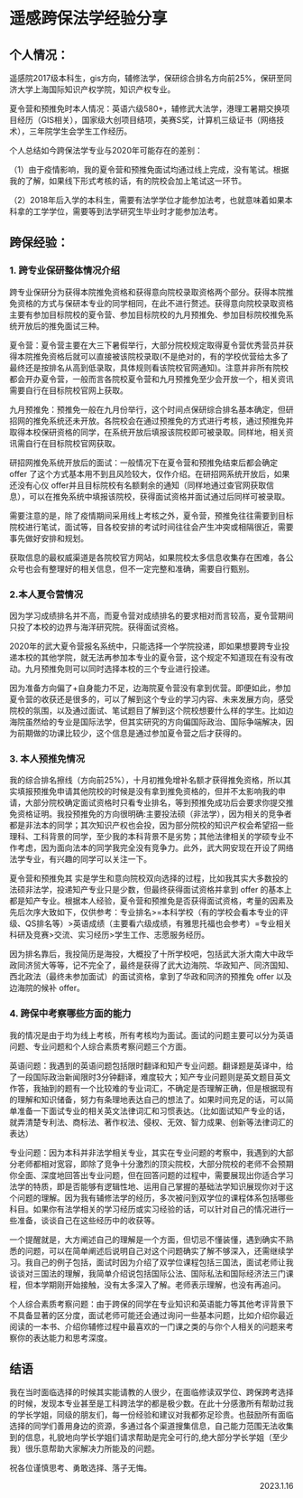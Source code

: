 # 遥感跨保法学经验分享

## 个人情况：

遥感院2017级本科生，gis方向，辅修法学，保研综合排名方向前25%，保研至同济大学上海国际知识产权学院，知识产权专业。

夏令营和预推免时本人情况：英语六级580+，辅修武大法学，港理工暑期交换项目经历（GIS相关），国家级大创项目结项，美赛S奖，计算机三级证书（网络技术），三年院学生会学生工作经历。

个人总结如今跨保法学专业与2020年可能存在的差别：

（1）由于疫情影响，我的夏令营和预推免面试均通过线上完成，没有笔试。根据我的了解，如果线下形式考核的话，有的院校会加上笔试这一环节。

（2）2018年后入学的本科生，需要有法学学位才能参加法考，也就意味着如果本科拿的工学学位，需要等到法学研究生毕业时才能参加法考。

## 跨保经验：

###  **1.** 跨专业保研整体情况介绍

跨专业保研分为获得本院推免资格和获得意向院校录取资格两个部分。获得本院推免资格的方式与保研本专业的同学相同，在此不进行赘述。获得意向院校录取资格主要有参加目标院校的夏令营、参加目标院校的九月预推免、参加目标院校推免系统开放后的推免面试三种。

夏令营：夏令营主要在大三下暑假举行，大部分院校规定取得夏令营优秀营员并获得本院推免资格后就可以直接被该院校录取(不是绝对的，有的学校优营给太多了最终还是按排名从高到低录取，具体规则看该院校官网通知)。注意并非所有院校都会开办夏令营，一般而言各院校夏令营和九月预推免至少会开放一个，相关资讯需要自行在目标院校官网上获取。

九月预推免：预推免一般在九月份举行，这个时间点保研综合排名基本确定，但研招网的推免系统还未开放。各院校会在通过预推免的方式进行考核，通过预推免并取得本校保研资格的同学，在系统开放后填报该院校即可被录取。同样地，相关资讯需自行在目标院校官网获取。

研招网推免系统开放后的面试：一般情况下在夏令营和预推免结束后都会确定 offer 了这个方式基本用不到且风险较大，仅作介绍。在研招网系统开放后，如果还没有心仪 offer并且目标院校有名额剩余的通知（同样地通过查官网获取信息），可以在推免系统中填报该院校，获得面试资格并面试通过后同样可被录取。

需要注意的是，除了疫情期间采用线上考核之外，夏令营，预推免往往需要到目标院校进行笔试，面试等，目各校安排的考试时间往往会产生冲突或相隔很近，需要事先做好安排和规划。

获取信息的最权威渠道是各院校官方网站，如果院校太多信息收集存在困难，各公众号也会有整理好的相关信息，但不一定完整和准确，需要自行甄别。

### 2.本人夏令营情况

因为学习成绩排名并不高，而夏令营对成绩排名的要求相对而言较高，夏令营期间只投了本校的边界与海洋研究院。获得面试资格。

2020年的武大夏令营报名系统中，只能选择一个学院投递，即如果想要跨专业投递本校的其他学院，就无法再参加本专业的夏令营，这个规定不知道现在有没有改动。九月预推免则可以同时选择本校的三个专业进行投递。

因为准备方向偏了+自身能力不足，边海院夏令营没有拿到优营。即便如此，参加夏令营的收获还是很多的，可以了解到这个专业的学习内容、未来发展方向，感受院校的氛围，以及通过面试、笔试题目了解到这个院校想要什么样的学生。比如边海院虽然给的专业是国际法学，但其实研究的方向偏国际政治、国际争端解决，因为前期做的功课比较少，这个信息是通过参加夏令营之后才获得的。

### 3. 本人预推免情况

我的综合排名擦线（方向前25%），十月初推免增补名额才获得推免资格，所以其实填报预推免申请其他院校的时候是没有拿到推免资格的，但并不太影响我的申请，大部分院校确定面试资格时只看专业排名，等到预推免成功后会要求你提交推免资格证明。我投预推免的方向很明确:主要投法硕（非法学），因为相关的竞争者都是非法本的同学；其次知识产权也会投，因为部分院校的知识产权会希望招一些理科、工科背景的同学，至少我的本科背景不是劣势；其他法律相关的学硕专业不作考虑，因为面向法本的同学我完全没有竞争力。此外，武大网安现在开设了网络法学专业，有兴趣的同学可以关注一下。

夏令营和预推免其 实是学生和意向院校双向选择的过程，比如我其实大多数投的法硕非法学，投递知产专业只是少数，但最终获得面试资格并拿到 offer 的基本上都是知产专业。根据本人经验，夏令营和预推免是否获得面试资格，考量的因素及先后次序大致如下，仅供参考：专业排名>=本科学校（有的学校会看本专业的评级、QS排名等）>英语成绩（主要看六级成绩，有雅思托福也会参考）=专业相关科研及竞赛>交流、实习经历>学生工作、志愿服务经历。

因为排名靠后，我投简历是海投，大概投了十所学校吧，包括武大浙大南大中政华政同济贸大等等，记不完全了，最终是获得了武大边海院、华政知产、同济国知、西北政法（最终未参加面试）的面试资格，拿到了华政和同济的预推免 offer 以及边海院的候补 offer。

### 4. 跨保中考察哪些方面的能力

我的情况是由于均为线上考核，所有考核均为面试。面试的问题主要可以分为英语问题、专业问题和个人综合素质考察问题三个方面。

英语问题：我遇到的英语问题包括限时翻译和知产专业问题。翻译题是英译中，给了一段国际政治新闻限时3分钟翻译，难度较大；知产专业问题则是英文题目英文作答，我抽到的题有一个比较难的专业词汇，不确定是否理解正确，但是根据现有的理解和知识储备，努力有条理地表达自己的想法了。如果时间充足的话，可以简单准备一下面试专业的相关英文法律词汇和习惯表达。（比如面试知产专业的话，就弄清楚专利法、商标法、著作权法、侵权、无效、智力成果、创新等法律词汇的表达）

专业问题：因为本科并非法学相关专业，其实在专业问题的考察中，我遇到的大部分老师都相对宽容，即除了竞争十分激烈的顶尖院校，大部分院校的老师不会预期你全面、深度地回答出专业问题，但在回答问题的过程中，需要展现出你适合学习法学的特质，即是否能够有逻辑性地、运用自己掌握的基础法学知识展现你对于这个问题的理解。因为我有辅修法学的经历，多次被问到双学位的课程体系包括哪些科目。如果你有法学相关的学习经历或实习经验的话，可以针对自己的情况进行一些准备，谈谈自己在这些经历中的收获等。

一个提醒就是，大方阐述自己的理解是一个方面，但切忌不懂装懂，遇到确实不熟悉的问题，可以在简单阐述后说明自己对这个问题确实了解不够深入，还需继续学习。我自己的例子包括，面试时因为介绍了双学位课程包括三国法，面试老师让我谈谈对三国法的理解，我简单介绍说包括国际公法、国际私法和国际经济法三门课程，但本学期刚开始接触，没有太多深入了解。老师表示理解，也没有再追问。

个人综合素质考察问题：由于跨保的同学在专业知识和英语能力等其他考评背景下不具备显著的区分度，面试老师可能还会通过询问一些基本问题，比如介绍你最近阅读的一本书、介绍你辅修过程中最喜欢的一门课之类的与你个人相关的问题来考察你的表达能力和思考深度。

## 结语

我在当时面临选择的时候其实能请教的人很少，在面临修读双学位、跨保跨考选择的时候，发现本专业甚至是工科跨法学的都是极少数。在此十分感激所有帮助过我的学长学姐，同级的朋友们，每一份经验和建议对我都弥足珍贵。也鼓励所有面临选择的同学们善用身边的资源，多通过各个渠道搜集信息，自己能力范围无法收集到的信息，礼貌地向学长学姐们请求帮助是完全可行的,绝大部分学长学姐（至少我）很乐意帮助大家解决力所能及的问题。

祝各位谨慎思考、勇敢选择、落子无悔。

<p align="right">2023.1.16</p>